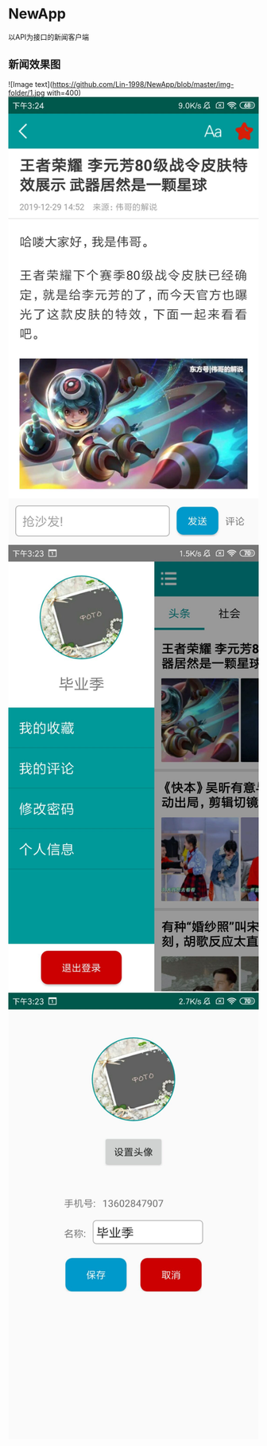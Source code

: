 # NewApp
以API为接口的新闻客户端

## 新闻效果图

![Image text](https://github.com/Lin-1998/NewApp/blob/master/img-folder/1.jpg with=400)
![Image text](https://github.com/Lin-1998/NewApp/blob/master/img-folder/2.jpg)
![Image text](https://github.com/Lin-1998/NewApp/blob/master/img-folder/3.jpg)
![Image text](https://github.com/Lin-1998/NewApp/blob/master/img-folder/4.jpg)


